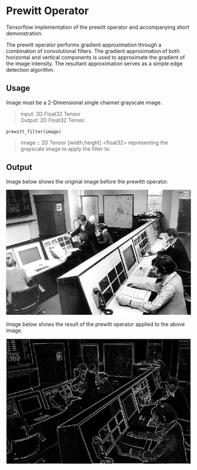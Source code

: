 # Prewitt Operator


 Tensorflow implementation of the prewitt operator and accompanying short demonstration.

 The prewitt operator performs gradient approximation through a combination of convolutional filters. The gradient approximation of both horizontal and vertical components is used to approximate the gradient of the image intensity. The resultant approximation serves as a simple edge detection algorithm. 

## Usage
Image must be a 2-Dimensional single channel grayscale image.

>Input:  2D Float32 Tensor  
>Output: 2D Float32 Tensor.

``` 
prewitt_filter(image)
```
 
 >image :: 2D Tensor [width,height] <float32\> representing the grayscale image to apply the filter to.


## Output

Image below shows the original image before the prewittt operator.

![GitHub Logo](./resources/office.jpg)

Image below shows the result of the prewitt operator applied to the above image.

![GitHub Logo](./resources/filtered.jpg)
